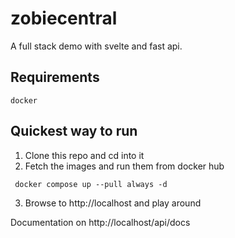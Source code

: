 # zobiecentral
A full stack demo with svelte and fast api.

## Requirements
```
docker
```

## Quickest way to run
1. Clone this repo and cd into it
2. Fetch the images and run them from docker hub
```
 docker compose up --pull always -d
```
3. Browse to http://localhost and play around

Documentation on http://localhost/api/docs

